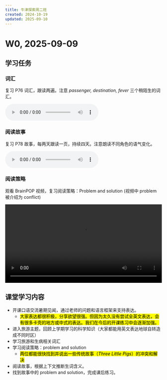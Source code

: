 ```yaml
---
title: 牛津探索周二班
created: 2024-10-19
updated: 2025-09-10
---
```


# W0, 2025-09-09

## 学习任务

### 词汇

复习 P76 词汇，跟读两遍。注意 *passenger, destination, fever* 三个稍陌生的词汇。

<audio controls>
  <source src="https://mini-elephant-1318622621.cos.ap-chongqing.myqcloud.com/english/OD2e_L3_Student_Book_Audio_1.51.mp3" type="audio/mp3">
</audio>

### 阅读故事

复习 P78 故事，每两天跟读一页，持续四天。注意朗读不同角色的语气变化。

<audio controls>
  <source src="https://mini-elephant-1318622621.cos.ap-chongqing.myqcloud.com/english/OD2e_L3_Student_Book_Audio_1.52.mp3" type="audio/mp3">
</audio>

### 阅读策略

观看 BrainPOP 视频，复习阅读策略：Problem and solution (视频中 problem 被介绍为 conflict)

<video width="100%" height="auto" controls>
  <source src="https://mini-elephant-1318622621.cos.ap-chongqing.myqcloud.com/english/brainpop-jr-plot.mp4" type="video/mp4">
</video>

## 课堂学习内容

- 开课口语交流暑期见闻，通过老师的问题和语言框架来支持表达。
	- <mark>大家表达都很积极，分享欲望很强。但因为太久没有尝试全英文表达，会有很多卡壳的地方或中式的表达。我们在今后的开课练习中会逐渐加强。</mark>
- 进入旅游主题，回顾上学期学习的科学知识（大家都能用英文表达地球自转造成不同时区）
- 学习旅游和生病相关词汇
- 学习阅读策略：problem and solution
	- <mark>两位都能很快找到并说出一些传统故事（*Three Little Pigs*）的冲突和解决</mark>
- 阅读故事，根据上下文推断生词含义。
- 找到故事中的 problem and solution，完成课后练习。
